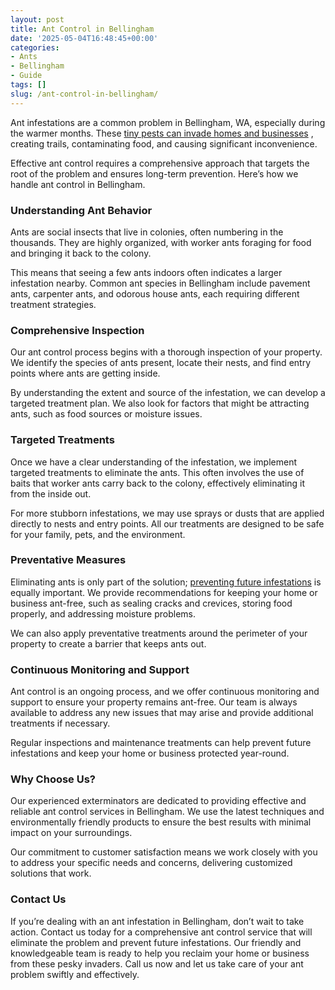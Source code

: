 ```yaml
---
layout: post
title: Ant Control in Bellingham
date: '2025-05-04T16:48:45+00:00'
categories:
- Ants
- Bellingham
- Guide
tags: []
slug: /ant-control-in-bellingham/
---
```


Ant infestations are a common problem in Bellingham, WA, especially during the warmer months. These
[tiny pests can invade homes and businesses](https://pestpolicy.com/how-to-remove-ants-from-carpet/)
, creating trails, contaminating food, and causing significant inconvenience.

Effective ant control requires a comprehensive approach that targets the root of the problem and ensures long-term prevention. Here’s how we handle ant control in Bellingham.
### Understanding Ant Behavior
Ants are social insects that live in colonies, often numbering in the thousands. They are highly organized, with worker ants foraging for food and bringing it back to the colony.

This means that seeing a few ants indoors often indicates a larger infestation nearby. Common ant species in Bellingham include pavement ants, carpenter ants, and odorous house ants, each requiring different treatment strategies.
### Comprehensive Inspection
Our ant control process begins with a thorough inspection of your property. We identify the species of ants present, locate their nests, and find entry points where ants are getting inside.

By understanding the extent and source of the infestation, we can develop a targeted treatment plan. We also look for factors that might be attracting ants, such as food sources or moisture issues.
### Targeted Treatments
Once we have a clear understanding of the infestation, we implement targeted treatments to eliminate the ants. This often involves the use of baits that worker ants carry back to the colony, effectively eliminating it from the inside out.

For more stubborn infestations, we may use sprays or dusts that are applied directly to nests and entry points. All our treatments are designed to be safe for your family, pets, and the environment.
### Preventative Measures
Eliminating ants is only part of the solution;
[preventing future infestations](https://pestpolicy.com/why-ignoring-a-few-ants-can-lead-to-larger-infestations/)
is equally important. We provide recommendations for keeping your home or business ant-free, such as sealing cracks and crevices, storing food properly, and addressing moisture problems.

We can also apply preventative treatments around the perimeter of your property to create a barrier that keeps ants out.
### Continuous Monitoring and Support
Ant control is an ongoing process, and we offer continuous monitoring and support to ensure your property remains ant-free. Our team is always available to address any new issues that may arise and provide additional treatments if necessary.

Regular inspections and maintenance treatments can help prevent future infestations and keep your home or business protected year-round.
### Why Choose Us?
Our experienced exterminators are dedicated to providing effective and reliable ant control services in Bellingham. We use the latest techniques and environmentally friendly products to ensure the best results with minimal impact on your surroundings.

Our commitment to customer satisfaction means we work closely with you to address your specific needs and concerns, delivering customized solutions that work.
### Contact Us
If you’re dealing with an ant infestation in Bellingham, don’t wait to take action. Contact us today for a comprehensive ant control service that will eliminate the problem and prevent future infestations. Our friendly and knowledgeable team is ready to help you reclaim your home or business from these pesky invaders. Call us now and let us take care of your ant problem swiftly and effectively.
